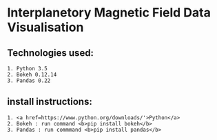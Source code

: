 # Interplanetory Magnetic Field Data Visualisation

## Technologies used:
    1. Python 3.5
    2. Bokeh 0.12.14
    3. Pandas 0.22
    
## install instructions:
    1. <a href=https://www.python.org/downloads/'>Python</a>
    2. Bokeh : run command <b>pip install bokeh</b>
    3. Pandas : run commmand <b>pip install pandas</b>
